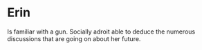 # Erin
Is familiar with a gun. Socially adroit able to deduce the numerous discussions that are going on about her future.

